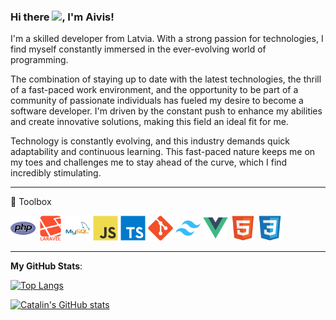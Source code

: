 ### Hi there <img src="https://raw.githubusercontent.com/MartinHeinz/MartinHeinz/master/wave.gif" width="30px">, I'm Aivis!

I'm a skilled developer from Latvia. With a strong passion for technologies, I find myself constantly immersed in the ever-evolving world of programming. 

The combination of staying up to date with the latest technologies, the thrill of a fast-paced work environment, and the opportunity to be part of a community of passionate individuals has fueled my desire to become a software developer. I'm driven by the constant push to enhance my abilities and create innovative solutions, making this field an ideal fit for me.

Technology is constantly evolving, and this industry demands quick adaptability and continuous learning. This fast-paced nature keeps me on my toes and challenges me to stay ahead of the curve, which I find incredibly stimulating.

---

🧰 Toolbox

<img src="https://github.com/devicons/devicon/blob/master/icons/php/php-original.svg" alt="PHP Logo" width="40" height="40"/>  <img src="https://github.com/devicons/devicon/blob/master/icons/laravel/laravel-plain-wordmark.svg" alt="Laravel" width="40" height="40"/>  <img src="https://github.com/devicons/devicon/blob/master/icons/mysql/mysql-original-wordmark.svg" alt="MySQL Logo" width="40" height="40"/>  <img src="https://github.com/devicons/devicon/blob/master/icons/javascript/javascript-original.svg" alt="JS" width="40" height="40"/>  <img src="https://github.com/devicons/devicon/blob/master/icons/typescript/typescript-original.svg" alt="TS Logo" width="40" height="40"/>  <img src="https://github.com/devicons/devicon/blob/master/icons/git/git-plain.svg" alt="Git" width="40" height="40"/>  <img src="https://github.com/devicons/devicon/blob/master/icons/tailwindcss/tailwindcss-plain.svg" alt="Tailwinds" width="40" height="40"/>  <img src="https://github.com/devicons/devicon/blob/master/icons/vuejs/vuejs-original.svg" alt="Vuejs" width="40" height="40"/>  <img src="https://github.com/devicons/devicon/blob/master/icons/html5/html5-original.svg" alt="HTML5 Logo" width="40" height="40"/>  <img src="https://github.com/devicons/devicon/blob/master/icons/css3/css3-original.svg" alt="CSS3" width="40" height="40"/>
                                                                                                                                          
---

<b>My GitHub Stats</b>:

[![Top Langs](https://github-readme-stats.vercel.app/api/top-langs/?username=aivis-vigo&hide=java,html,css&theme=radical)](https://github.com/anuraghazra/github-readme-stats)

[![Catalin's GitHub stats](https://github-readme-stats.vercel.app/api?username=aivis-vigo&theme=radical)](https://github.com/anuraghazra/github-readme-stats)
